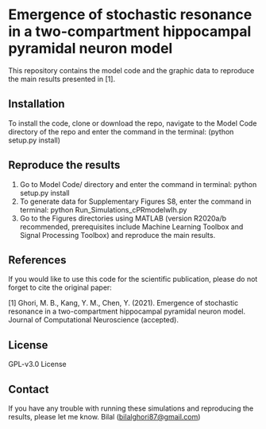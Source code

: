 # Emergence of stochastic resonance in a two-compartment hippocampal pyramidal neuron model
This repository contains the model code and the graphic data to reproduce the main results presented in [1].
## Installation
To install the code, clone or download the repo, navigate to the Model Code directory of the repo and enter the command in the terminal: (python setup.py install)
## Reproduce the results
1. Go to Model Code/ directory and enter the command in terminal: python setup.py install
2. To generate data for Supplementary Figures S8, enter the command in terminal: python Run_Simulations_cPRmodelwIh.py
3. Go to the Figures directories using MATLAB (version R2020a/b recommended, prerequisites include Machine Learning Toolbox and Signal Processing Toolbox) and reproduce the main results.

## References
If you would like to use this code for the scientific publication, please do not forget to cite the original paper:

[1] Ghori, M. B., Kang, Y. M., Chen, Y. (2021). Emergence of stochastic resonance in a two-compartment hippocampal pyramidal neuron model.
Journal of Computational Neuroscience (accepted).
## License
GPL-v3.0 License
## Contact
If you have any trouble with running these simulations and reproducing the results, please let me know.
Bilal (bilalghori87@gmail.com)

